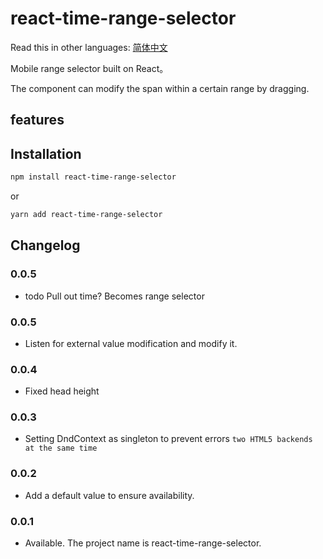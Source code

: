 # react-time-range-selector

Read this in other languages: [简体中文](https://github.com/LazierGame/react-time-range-selector/blob/master/README.zh-CN.md)

Mobile range selector built on React。

The component can modify the span within a certain range by dragging.

## features


## Installation

```bash
npm install react-time-range-selector
```
or

```bash
yarn add react-time-range-selector
```



## Changelog



### 0.0.5

- todo Pull out time? Becomes range selector

### 0.0.5
- Listen for external value modification and modify it.

### 0.0.4
- Fixed head height

### 0.0.3
- Setting DndContext as singleton to prevent errors `two HTML5 backends at the same time`

### 0.0.2
- Add a default value to ensure availability.

### 0.0.1
- Available. The project name is react-time-range-selector.

